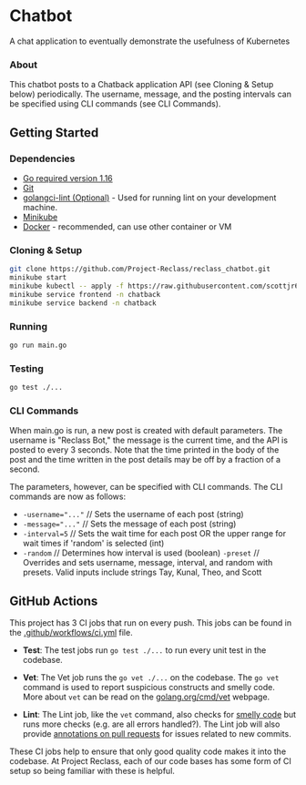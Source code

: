 # Chatbot
A chat application to eventually demonstrate the usefulness of Kubernetes
### About

This chatbot posts to a Chatback application API (see Cloning & Setup below) periodically. The username, message, and the posting intervals can be specified using CLI commands (see CLI Commands).

## Getting Started

### Dependencies

- [Go required version 1.16](https://golang.org/doc/install)
- [Git](https://git-scm.com/downloads)
- [golangci-lint (Optional)](https://golangci-lint.run/usage/install/#local-installation) - Used for running lint on your development machine.
- [Minikube](https://minikube.sigs.k8s.io/docs/start/)
- [Docker](https://docs.docker.com/engine/install/) - recommended, can use other container or VM

### Cloning & Setup

```bash
git clone https://github.com/Project-Reclass/reclass_chatbot.git
minikube start
minikube kubectl -- apply -f https://raw.githubusercontent.com/scottjr632/chatback-k8s-example/main/chatback-remote.yml
minikube service frontend -n chatback
minikube service backend -n chatback
```

### Running

```bash
go run main.go
```

### Testing

```bash
go test ./...
```

### CLI Commands
When main.go is run, a new post is created with default parameters. The username is "Reclass Bot," the message is the current time, and the API is posted to every 3 seconds. Note that the time printed in the body of the post and the time written in the post details may be off by a fraction of a second.

The parameters, however, can be specified with CLI commands. The CLI commands are now as follows:
*   `-username="..."` // Sets the username of each post (string)
*   `-message="..."` // Sets the message of each post (string)
*   `-interval=5` // Sets the wait time for each post OR the upper range for wait times if 'random' is selected (int)
*   `-random` // Determines how interval is used (boolean)
    `-preset` // Overrides and sets username, message, interval, and random with presets. Valid inputs include strings Tay, Kunal, Theo, and Scott


## GitHub Actions

This project has 3 CI jobs that run on every push. This jobs can be found in the [.github/workflows/ci.yml](.github/workflows/ci.yml) file.

- **Test**: The test jobs run `go test ./...` to run every unit test in the codebase. 

- **Vet**: The Vet job runs the `go vet ./...` on the codebase. The `go vet` command is used to report suspicious constructs and smelly code. More about `vet` can be read on the [golang.org/cmd/vet](https://golang.org/cmd/vet/) webpage.

- **Lint**: The Lint job, like the `vet` command, also checks for [smelly code](https://en.wikipedia.org/wiki/Code_smell) but runs more checks (e.g. are all errors handled?). The Lint job will also provide [annotations on pull requests](https://github.com/Project-Reclass/pup/commit/8f62d4be715d369f95745eeba1df996f3e8afeea#diff-2873f79a86c0d8b3335cd7731b0ecf7dd4301eb19a82ef7a1cba7589b5252261R9) for issues related to new commits.

These CI jobs help to ensure that only good quality code makes it into the codebase. At Project Reclass, each of our code bases has some form of CI setup so being familiar with these is helpful.


